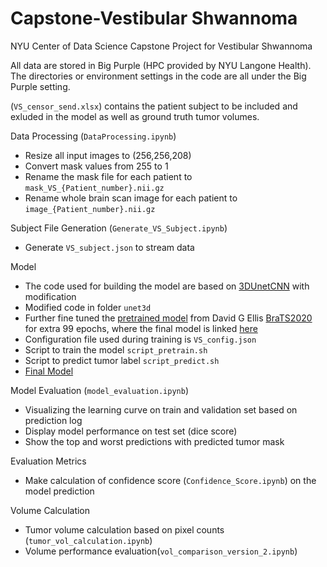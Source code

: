 # Capstone-Vestibular Shwannoma
NYU Center of Data Science Capstone Project for Vestibular Shwannoma

All data are stored in Big Purple (HPC provided by NYU Langone Health). The directories or environment settings in the code are all under the Big Purple setting.


(`VS_censor_send.xlsx`) contains the patient subject to be included and exluded in the model as well as ground truth tumor volumes.


Data Processing (`DataProcessing.ipynb`)
- Resize all input images to (256,256,208)
- Convert mask values from 255 to 1
- Rename the mask file for each patient to `mask_VS_{Patient_number}.nii.gz`
- Rename whole brain scan image for each patient to `image_{Patient_number}.nii.gz`


Subject File Generation (`Generate_VS_Subject.ipynb`)
- Generate `VS_subject.json` to stream data


Model 
- The code used for building the model are based on [3DUnetCNN](https://github.com/ellisdg/3DUnetCNN) with modification
- Modified code in folder `unet3d`
- Further fine tuned the [pretrained model](https://zenodo.org/record/4289225#.YbqM2S-B2Cc) from David G Ellis [BraTS2020](https://www.med.upenn.edu/cbica/brats2020/data.html)  for extra 99 epochs, where the final model is linked [here](https://drive.google.com/file/d/1qC04-SPZOyn4IxmmzPHVJI1VrFHbBxmo/view?usp=sharing)
- Configuration file used during training is `VS_config.json`
- Script to train the model `script_pretrain.sh`
- Script to predict tumor label `script_predict.sh`
- [Final Model](https://drive.google.com/file/d/1qC04-SPZOyn4IxmmzPHVJI1VrFHbBxmo/view?usp=sharing)


Model Evaluation (`model_evaluation.ipynb`)
- Visualizing the learning curve on train and validation set based on prediction log
- Display model performance on test set (dice score)
- Show the top and worst predictions with predicted tumor mask

Evaluation Metrics 
- Make calculation of confidence score (`Confidence_Score.ipynb`) on the model prediction

Volume Calculation 
- Tumor volume calculation based on pixel counts (`tumor_vol_calculation.ipynb`)
- Volume performance evaluation(`vol_comparison_version_2.ipynb`)



    
